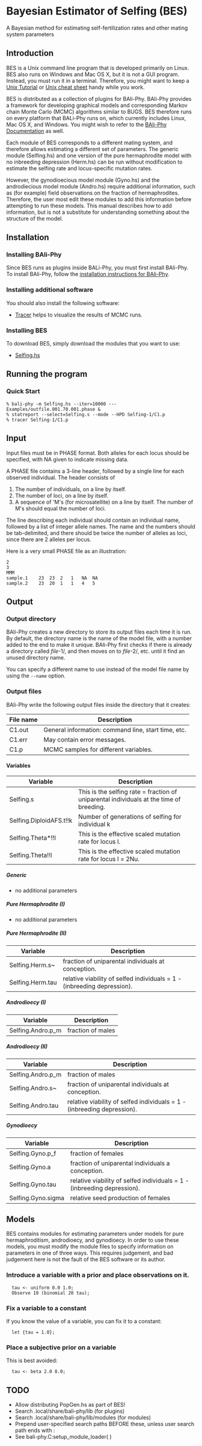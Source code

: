 # Bayesian Estimator of Selfing (BES)
A Bayesian method for estimating self-fertilization rates and other mating system parameters

## Introduction
BES is a Unix command line program that is developed primarily on Linux.  BES also runs on Windows and Mac OS X,
but it is not a GUI program.  Instead, you must run it in a terminal.  Therefore, you might want to keep a
[Unix Tutorial](http://www.ee.surrey.ac.uk/Teaching/Unix) or
[Unix cheat sheet](http://www.rain.org/~mkummel/unix.html) handy while you work.

BES is distributed as a collection of plugins for BAli-Phy.  BAli-Phy provides a framework for developing graphical
models and corresponding Markov chain Monte Carlo (MCMC) algorithms similar to BUGS.  BES therefore runs on
every platform that BALi-Phy runs on, which currently includes Linux, Mac OS X, and Windows.  You might wish to refer
to the [BAli-Phy Documentation](http://www.bali-phy.org/README.html) as well.

Each module of BES corresponds to a different mating system, and therefore allows estimating a different set of
parameters.  The generic module (Selfing.hs) and one version of the pure hermaphrodite model with no inbreeding
depression (Herm.hs) can be run without modification to estimate the selfing rate and locus-specific mutation rates.

However, the gynodioecious model module (Gyno.hs) and the androdiecious model module (Andro.hs) require
additional information, such as (for example) field observations on the fraction of hermaphrodites.  Therefore,
the user most edit these modules to add this information before attempting to run these models.  This manual
describes how to add information, but is not a substitute for understanding something about the structure of the
model.

## Installation

### Installing BAli-Phy

Since BES runs as plugins inside BALi-Phy, you must first install BAli-Phy.  To install BAli-Phy, follow
the [installation instructions for BAli-Phy](http://www.bali-phy.org/README.html#installation).

### Installing additional software

You should also install the following software:
* [Tracer](http://tree.bio.ed.ac.uk/software/tracer/) helps to visualize the results of MCMC runs.

### Installing BES

To download BES, simply download the modules that you want to use:
* [Selfing.hs](https://raw.githubusercontent.com/bredelings/BayesianEstimatorSelfing/master/Selfing.hs)


## Running the program

### Quick Start

```
% bali-phy -m Selfing.hs --iter=10000 --- Examples/outfile.001.70.001.phase &
% statreport --select=Selfing.s --mode --HPD Selfing-1/C1.p
% tracer Selfing-1/C1.p
```

## Input

Input files must be in PHASE format.  Both alleles for each locus should be specified, with NA given to indicate missing data.

A PHASE file contains a 3-line header, followed by a single line for each observed individual.  The header consists of

1. The number of individuals, on a line by itself.
2. The number of loci, on a line by itself.
3. A sequence of 'M's (for microsatellite) on a line by itself.  The number of M's should equal the number of loci.

The line describing each individual should contain an individual name, followed by a list of integer allele names.
The name and the numbers should be tab-delimited, and there should be twice the number of alleles as loci, since
there are 2 alleles per locus.

Here is a very small PHASE file as an illustration:
```
2
3
MMM
sample.1	23	23	2	1	NA	NA
sample.2	23	20	1	1	4	5
```

## Output

### Output directory

BAli-Phy creates a new directory to store its output files each time it is run.  By default, the directory
name is the name of the model file, with a number added to the end to make it unique.  BAli-Phy first checks
if there is already a directory called *file*-1/, and then moves on to *file*-2/, etc. until it find an unused
directory name.

You can specify a different name to use instead of the model file name by using the `--name` option.

### Output files

BAli-Phy write the following output files inside the directory that it creates:

| File name | Description |
| --------- | ----------- |
| C1.out    | General information: command line, start time, etc. |
| C1.err    | May contain error messages. |
| C1.p      | MCMC samples for different variables. |

#### Variables

| Variable | Description |
| -------  | ---------- |
| Selfing.s | This is the selfing rate = fraction of uniparental individuals at the time of breeding. |
| Selfing.DiploidAFS.t!!k | Number of generations of selfing for individual k |
| Selfing.Theta*!!l | This is the effective scaled mutation rate for locus l. |
| Selfing.Theta!!l | This is the effective scaled mutation rate for locus l = 2Nu. |

##### Generic

* no additional parameters

##### Pure Hermaphrodite (I)

* no additional parameters

##### Pure Hermaphrodite (II)

| Variable | Description |
| -------  | ---------- |
| Selfing.Herm.s~ | fraction of uniparental individuals at conception. |
| Selfing.Herm.tau | relative viability of selfed individuals = 1 - (inbreeding depression). |

##### Androdioecy (I)

| Variable | Description |
| -------  | ---------- |
| Selfing.Andro.p_m | fraction of males |

##### Androdioecy (II)

| Variable | Description |
| -------  | ---------- |
| Selfing.Andro.p_m | fraction of males |
| Selfing.Andro.s~ | fraction of uniparental individuals at conception. |
| Selfing.Andro.tau | relative viability of selfed individuals = 1 - (inbreeding depression). |

##### Gynodioecy

| Variable | Description |
| -------  | ---------- |
| Selfing.Gyno.p_f | fraction of females |
| Selfing.Gyno.a | fraction of uniparental individuals a conception. |
| Selfing.Gyno.tau | relative viability of selfed individuals = 1 - (inbreeding depression). |
| Selfing.Gyno.sigma | relative seed production of females |

## Models

BES contains modules for estimating parameters under models for pure hermaphroditism, androdioecy,
and gynodioecy.  In order to use these models, you must modify the module files to specify
information on parameters in one of three ways.  This requires judgement, and bad judgement here
is not the fault of the BES software or its author.

### Introduce a variable with a prior and place observations on it.
```
  tau <- uniform 0.0 1.0;
  Observe 10 (binomial 20 tau);
```

### Fix a variable to a constant
If you know the value of a variable, you can fix it to a constant:
```
  let {tau = 1.0};
```

### Place a subjective prior on a variable
This is best avoided:
```
  tau <- beta 2.0 8.0;
```

## TODO

* Allow distributing PopGen.hs as part of BES!
* Search .local/share/bali-phy/lib (for plugins)
* Search .local/share/bali-phy/lib/modules (for modules)
* Prepend user-specified search paths BEFORE these, unless
  user search path ends with :
* See bali-phy.C:setup_module_loader( )